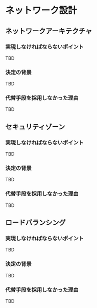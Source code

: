 # ネットワーク設計

## ネットワークアーキテクチャ

### 実現しなければならないポイント
TBD

### 決定の背景
TBD

### 代替手段を採用しなかった理由
TBD

## セキュリティゾーン

### 実現しなければならないポイント
TBD

### 決定の背景
TBD

### 代替手段を採用しなかった理由
TBD

## ロードバランシング

### 実現しなければならないポイント
TBD

### 決定の背景
TBD

### 代替手段を採用しなかった理由
TBD